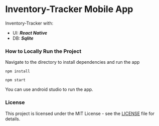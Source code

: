 # Inventory-Tracker Mobile App

Inventory-Tracker with:

- UI: **_React Native_**
- DB: **_Sqlite_**

### How to Locally Run the Project

Navigate to the directory to install dependencies and run the app

```
npm install
```

```
npm start
```

You can use android studio to run the app.

### License

This project is licensed under the MIT License - see the [LICENSE](LICENSE) file for details.
